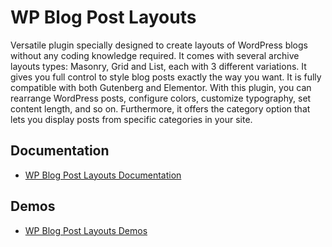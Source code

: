 # WP Blog Post Layouts

Versatile plugin specially designed to create layouts of WordPress blogs without any coding knowledge required. It comes with several archive layouts types: Masonry, Grid and List, each with 3 different variations. It gives you full control to style blog posts exactly the way you want. It is fully compatible with both Gutenberg and Elementor. With this plugin, you can rearrange WordPress posts, configure colors, customize typography, set content length, and so on. Furthermore, it offers the category option that lets you display posts from specific categories in your site. 

## Documentation
* [WP Blog Post Layouts Documentation](https://docs.codevibrant.com/plugins/blog-post-layouts/)

## Demos
* [WP Blog Post Layouts Demos](https://demo.codevibrant.com/plugins/blog-post-layouts/)